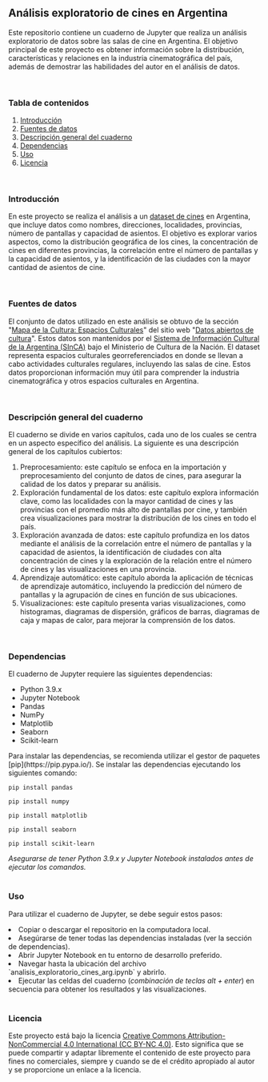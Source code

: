 <h2><b>Análisis exploratorio de cines en Argentina</b></h2>
<p>Este repositorio contiene un cuaderno de Jupyter que realiza un análisis exploratorio de datos sobre las salas de cine en Argentina. El objetivo principal de este proyecto es obtener información sobre la distribución, características y relaciones en la industria cinematográfica del país, además de demostrar las habilidades del autor en el análisis de datos.</p>
<br>
<h3><b>Tabla de contenidos</b></h3>
<ol>
 <li><u>Introducción</u></li>
 <li><u>Fuentes de datos</u></li>
 <li><u>Descripción general del cuaderno</u></li>
 <li><u>Dependencias</u></li>
 <li><u>Uso</u></li>
 <li><u>Licencia</u></li>
</ol>
<br>
<h3><b>Introducción</b></h3>
<p>En este proyecto se realiza el análisis a un <a href='https://datos.gob.ar/dataset/cultura-mapa-cultural-espacios-culturales/archivo/cultura_f7a8edb8-9208-41b0-8f19-d72811dcea97'>dataset de cines</a> en Argentina, que incluye datos como nombres, direcciones, localidades, provincias, número de pantallas y capacidad de asientos. El objetivo es explorar varios aspectos, como la distribución geográfica de los cines, la concentración de cines en diferentes provincias, la correlación entre el número de pantallas y la capacidad de asientos, y la identificación de las ciudades con la mayor cantidad de asientos de cine.</p>
<br>
<h3><b>Fuentes de datos</b></h3>
<p>El conjunto de datos utilizado en este análisis se obtuvo de la sección "<a href='https://datos.gob.ar/dataset/cultura-mapa-cultural-espacios-culturales'>Mapa de la Cultura: Espacios Culturales</a>" del sitio web "<a href='https://datos.cultura.gob.ar/'>Datos abiertos de cultura</a>". Estos datos son mantenidos por el <a href='https://www.sinca.gob.ar/'>Sistema de Información Cultural de la Argentina (SInCA)</a> bajo el Ministerio de Cultura de la Nación. El dataset representa espacios culturales georreferenciados en donde se llevan a cabo actividades culturales regulares, incluyendo las salas de cine. Estos datos proporcionan información muy útil para comprender la industria cinematográfica y otros espacios culturales en Argentina.</p>
<br>
<h3><b>Descripción general del cuaderno</b></h3>
<p>El cuaderno se divide en varios capítulos, cada uno de los cuales se centra en un aspecto específico del análisis. La siguiente es una descripción general de los capítulos cubiertos:</p>
<ol>
<li>Preprocesamiento: este capítulo se enfoca en la importación y preprocesamiento del conjunto de datos de cines, para asegurar la calidad de los datos y preparar su análisis.</li>
<li>Exploración fundamental de los datos: este capítulo explora información clave, como las localidades con la mayor cantidad de cines y las provincias con el promedio más alto de pantallas por cine, y también crea visualizaciones para mostrar la distribución de los cines en todo el país.</li>
<li>Exploración avanzada de datos: este capítulo profundiza en los datos mediante el análisis de la correlación entre el número de pantallas y la capacidad de asientos, la identificación de ciudades con alta concentración de cines y la exploración de la relación entre el número de cines y las visualizaciones en una provincia.</li>
<li>Aprendizaje automático: este capítulo aborda la aplicación de técnicas de aprendizaje automático, incluyendo la predicción del número de pantallas y la agrupación de cines en función de sus ubicaciones.</li>
<li>Visualizaciones: este capítulo presenta varias visualizaciones, como histogramas, diagramas de dispersión, gráficos de barras, diagramas de caja y mapas de calor, para mejorar la comprensión de los datos.</li>
</ol>
<br>
<h3><b>Dependencias</b></h3>
El cuaderno de Jupyter requiere las siguientes dependencias:
<ul>
<li> Python 3.9.x</li>
<li> Jupyter Notebook</li>
<li> Pandas</li>
<li> NumPy</li>
<li> Matplotlib</li>
<li> Seaborn</li>
<li> Scikit-learn</li>
</ul>
<p>Para instalar las dependencias, se recomienda utilizar el gestor de paquetes [pip](https://pip.pypa.io/). Se instalar las dependencias ejecutando los siguientes comando:</p>

    pip install pandas

    pip install numpy
    
    pip install matplotlib
    
    pip install seaborn
    
    pip install scikit-learn


<em> Asegurarse de tener Python 3.9.x y Jupyter Notebook instalados antes de ejecutar los comandos.</em>
<br>
<br>
<h3><b>Uso</b></h3>
<p>Para utilizar el cuaderno de Jupyter, se debe seguir estos pasos:</p>
<li> Copiar o descargar el repositorio en la computadora local.</li>
<li>Asegúrarse de tener todas las dependencias instaladas (ver la sección de dependencias).</li>
<li>Abrir Jupyter Notebook en tu entorno de desarrollo preferido.</li>
<li>Navegar hasta la ubicación del archivo `analisis_exploratorio_cines_arg.ipynb` y abrirlo.</li>
<li>Ejecutar las celdas del cuaderno (<em>combinación de teclas alt + enter</em>) en secuencia para obtener los resultados y las visualizaciones.</li>
<br>
<h3><b>Licencia</b></h3>
<p>Este proyecto está bajo la licencia <a href='https://creativecommons.org/licenses/by-nc/4.0/'>Creative Commons Attribution-NonCommercial 4.0 International (CC BY-NC 4.0)</a>. Esto significa que se puede compartir y adaptar libremente el contenido de este proyecto para fines no comerciales, siempre y cuando se de el crédito apropiado al autor y se proporcione un enlace a la licencia.</p>
